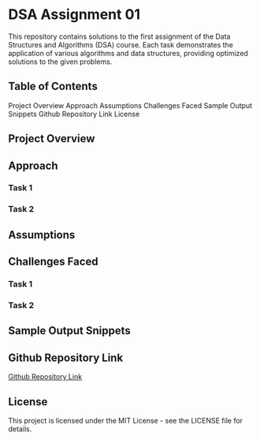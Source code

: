 # DSA Assignment 01
This repository contains solutions to the first assignment of the Data Structures and Algorithms (DSA) course. Each task demonstrates the application of various algorithms and data structures, providing optimized solutions to the given problems.
## Table of Contents
Project Overview
Approach
Assumptions
Challenges Faced
Sample Output Snippets
Github Repository Link
License
## Project Overview

## Approach
### Task 1

### Task 2

## Assumptions

## Challenges Faced
### Task 1

### Task 2

## Sample Output Snippets
## Github Repository Link
[Github Repository Link](https://github.com/Tamkeen-Sara/BS-03-DSA-Assignment-01.git)
## License
This project is licensed under the MIT License - see the LICENSE file for details.
